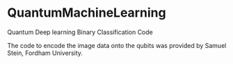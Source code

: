 # QuantumMachineLearning
Quantum Deep learning Binary Classification Code

The code to encode the image data onto the qubits was provided by Samuel Stein, Fordham University.
